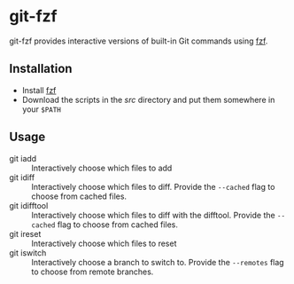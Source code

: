 # git-fzf

git-fzf provides interactive versions of built-in Git commands using
[fzf](https://github.com/junegunn/fzf).

## Installation

* Install [fzf](https://github.com/junegunn/fzf)
* Download the scripts in the *src* directory and put them somewhere in your
  `$PATH`

## Usage

<dl>
  <dt>
    git iadd
  </dt>
  <dd>
    Interactively choose which files to add
  </dd>

  <dt>
    git idiff
  </dt>
  <dd>
    Interactively choose which files to diff. Provide the <code>--cached</code>
    flag to choose from cached files.
  </dd>

  <dt>
    git idifftool
  </dt>
  <dd>
    Interactively choose which files to diff with the difftool. Provide the
    <code>--cached</code> flag to choose from cached files.
  </dd>

  <dt>
    git ireset
  </dt>
  <dd>
    Interactively choose which files to reset
  </dd>

  <dt>
    git iswitch
  </dt>
  <dd>
    Interactively choose a branch to switch to. Provide the
    <code>--remotes</code> flag to choose from remote branches.
  </dd>
</dl>
